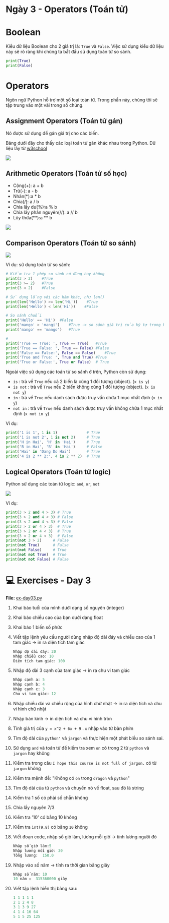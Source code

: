 # Ngày 3 - Operators (Toán tử)

# Boolean
Kiểu dữ liệu Boolean cho 2 giá trị là: `True` và `False`. Việc sử dụng kiểu dữ liệu này sẽ rõ ràng khi chúng ta bắt đầu sử dụng toán tử so sánh.
```py
print(True)
print(False)
```

# Operators
Ngôn ngữ Python hỗ trợ một số loại toán tử. Trong phần này, chúng tôi sẽ tập trung vào một vài trong số chúng.

## Assignment Operators (Toán tử gán)
Nó được sử dụng để gán giá trị cho các biến. 

Bảng dưới đây cho thấy các loại toán tử gán khác nhau trong Python. Dữ liệu lấy từ [w3school](https://www.w3schools.com/python/python_operators.asp)

<img src="..\image\day03\Screenshot_1.png">

## Arithmetic Operators (Toán tử số học)
- Cộng(+): a + b
- Trừ(-): a - b
- Nhân(*):a * b
- Chia(/): a / b
- Chia lấy dư(%):a % b
- Chia lấy phần nguyên(//): a // b
- Lũy thừa(**):a ** b

<img src="..\image\day03\Screenshot_2.png">

## Comparison Operators (Toán tử so sánh)
<img src="..\image\day03\Screenshot_3.png">

Ví dụ: sử dụng toán tử so sánh:
```py
# Kiểm tra 1 phép so sánh có đúng hay không
print(3 > 2)    #True
print(3 >= 2)   #True
print(3 < 2)    #False

# Sử dụng lồng với các hàm khác, như len()
print(len('Hello') >= len('Hi'))    #True
print(len('Hello') < len('Hi'))    #False

# So sánh chuỗi
print('Hello' == 'Hi')  #False
print('mango' > 'mangi')    #True -> so sánh giá trị của ký tự trong bảng mã ASCSII
print('mango' == 'mango')   #True

# 
print('True == True: ', True == True)   #True
print('True == False: ', True == False) #False
print('False == False:', False == False)    #True
print('True and True: ', True and True) #True
print('True or False:', True or False)  # True
```

Ngoài việc sử dụng các toán tử so sánh ở trên, Python còn sử dụng:
- `is` : trả về `True` nếu cả 2 biến là cùng 1 đối tượng (object). (`x is y`)
- `is not` : trả về `True` nếu 2 biến không cùng 1 đối tượng (object). (`x is not y`)
- `in` : trả về `True` nếu danh sách được truy vấn chứa 1 mục nhất định (`x in y`) 
- `not in` : trả về `True` nếu danh sách được truy vấn không chứa 1 mục nhất định (`x not in y`) 

Ví dụ:
```py
print('1 is 1', 1 is 1)             # True
print('1 is not 2', 1 is not 2)     # True
print('H in Hai', 'H' in 'Hai')     # True
print('B in Hai', 'B' in 'Hai')     # False 
print('Hai' in 'Dang Do Hai')       # True 
print('4 is 2 ** 2:', 4 is 2 ** 2)  # True
```

## Logical Operators (Toán tử logic)
Python sử dụng các toán tử logic: `and`, `or`, `not`

<img src="..\image\day03\Screenshot_4.png">

Ví dụ:
```py
print(3 > 2 and 4 > 3) # True
print(3 > 2 and 4 < 3) # False
print(3 < 2 and 4 < 3) # False 
print(3 > 2 or 4 > 3)  # True
print(3 > 2 or 4 < 3)  # True
print(3 < 2 or 4 < 3)  # False
print(not 3 > 2)     # False
print(not True)      # False
print(not False)     # True
print(not not True)  # True
print(not not False) # False
```

# 💻 Exercises - Day 3
**File:** [ex-day03.py](./ex-day03.py)

1. Khai báo tuổi của mình dưới dạng số nguyên (integer)
2. Khai báo chiều cao của bạn dưới dạng float
3. Khai báo 1 biến số phức
4. Viết tập lệnh yêu cầu người dùng nhập độ dài đáy và chiều cao của 1 tam giác -> in ra diện tích tam giác
    ```py
    Nhập độ dài đáy: 20
    Nhập chiều cao: 10
    Diện tích tam giác: 100
    ```
5. Nhập độ dài 3 cạnh của tam giác -> in ra chu vi tam giác
    ```py
    Nhập cạnh a: 5
    Nhập cạnh b: 4
    Nhập cạnh c: 3
    Chu vi tam giác: 12
    ```
6. Nhập chiều dài và chiều rộng của hình chữ nhật -> in ra diện tích và chu vi hình chữ nhật
7. Nhập bán kính -> in diện tích và chu vi hình tròn
11. Tính giá trị của `y = x^2 + 6x + 9` . `x` nhập vào từ bàn phím
12. Tìm độ dài của `python'` và `jargon` và thực hiện một phát biểu so sánh sai.
13. Sử dụng `and` và toán tử để kiểm tra xem `on` có trong 2 từ `python` và `jargon` hay không
14. Kiểm tra trong câu `I hope this course is not full of jargon.` có từ `jargon` không
15. Kiểm tra mệnh đề: "Không có `on` trong `dragon` và `python`"
16. Tìm độ dài của từ `python` và chuyển nó về float, sau đó là string
17. Kiểm tra 1 số có phải số chẵn không
18. Chia lấy nguyên 7/3
19. Kiểm tra '10' có bằng 10 không
20. Kiểm tra `int(9.8)` có bằng `10` không
21. Viết đoạn code, nhập số giờ làm, lương mỗi giờ -> tính lương người đó
    ```py
    Nhập số giờ làm:5
    Nhập lương mỗi giờ: 30
    Tổng lương:  150.0
    ```
22. Nhập vào số năm -> tính ra thời gian bằng giây
    ```py
    Nhập số năm: 10
    10 năm =  315360000 giây
    ```

23. Viết tập lệnh hiển thị bảng sau:
    ```py
    1 1 1 1 1
    2 1 2 4 8
    3 1 3 9 27
    4 1 4 16 64
    5 1 5 25 125
    ```